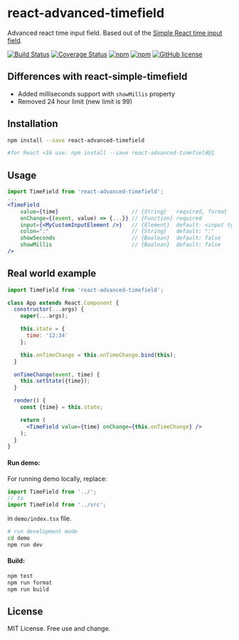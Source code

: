 # react-advanced-timefield

Advanced react time input field. Based out of the [Simple React time input field](https://github.com/antonfisher/react-simple-timefield).

[![Build Status](https://travis-ci.org/dotsub/react-advanced-timefield.svg?branch=master)](https://travis-ci.org/dotsub/react-advanced-timefield)
[![Coverage Status](https://coveralls.io/repos/github/dotsub/react-advanced-timefield/badge.svg?branch=master)](https://coveralls.io/github/dotsub/react-advanced-timefield?branch=master)
[![npm](https://img.shields.io/npm/dt/react-advanced-timefield.svg?colorB=brightgreen)](https://www.npmjs.com/package/react-advanced-timefield)
[![npm](https://img.shields.io/npm/v/react-advanced-timefield.svg?colorB=brightgreen)](https://www.npmjs.com/package/react-advanced-timefield)
[![GitHub license](https://img.shields.io/github/license/dotsub/react-advanced-timefield.svg)](https://github.com/dotsub/react-advanced-timefield/blob/master/LICENSE)

## Differences with react-simple-timefield

- Added milliseconds support with `showMillis` property
- Removed 24 hour limit (new limit is 99)

## Installation
```bash
npm install --save react-advanced-timefield

#for React <16 use: npm install --save react-advanced-timefield@1
```

## Usage
```jsx
import TimeField from 'react-advanced-timefield';
...
<TimeField
    value={time}                       // {String}   required, format '00:00' or '00:00:00'
    onChange={(event, value) => {...}} // {Function} required
    input={<MyCustomInputElement />}   // {Element}  default: <input type="text" />
    colon=":"                          // {String}   default: ":"
    showSeconds                        // {Boolean}  default: false
    showMillis                         // {Boolean}  default: false
/>
```

## Real world example
```jsx
import TimeField from 'react-advanced-timefield';

class App extends React.Component {
  constructor(...args) {
    super(...args);

    this.state = {
      time: '12:34'
    };

    this.onTimeChange = this.onTimeChange.bind(this);
  }

  onTimeChange(event, time) {
    this.setState({time});
  }

  render() {
    const {time} = this.state;

    return (
      <TimeField value={time} onChange={this.onTimeChange} />
    );
  }
}
```

#### Run demo:
For running demo locally, replace:
```javascript
import TimeField from '../';
// to
import TimeField from '../src';
```
in `demo/index.tsx` file.

```bash
# run development mode
cd demo
npm run dev
```

#### Build:
```bash
npm test
npm run format
npm run build
```

## License
MIT License. Free use and change.
